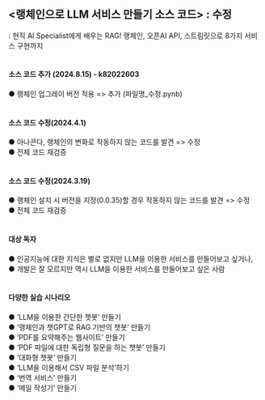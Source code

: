 ## <랭체인으로 LLM 서비스 만들기 소스 코드> : 수정
: 현직 AI Specialist에게 배우는 RAG! 랭체인, 오픈AI API, 스트림릿으로 8가지 서비스 구현까지
</br>
</br>

#### 소스 코드 추가 (2024.8.15) - k82022603
● 랭체인 업그레이 버전 적용 => 추가 (파일명_수정.pynb)</br>
</br>

#### 소스 코드 수정(2024.4.1)
● 아나콘다, 랭체인의 변화로 작동하지 않는 코드를 발견 => 수정</br>
● 전체 코드 재검증</br>
</br>

#### 소스 코드 수정(2024.3.19)
● 랭체인 설치 시 버전을 지정(0.0.35)할 경우 작동하지 않는 코드를 발견 => 수정</br>
● 전체 코드 재검증</br>
</br>

#### 대상 독자
● 인공지능에 대한 지식은 별로 없지만 LLM을 이용한 서비스를 만들어보고 싶거나,</br>
● 개발은 잘 모르지만 역시 LLM을 이용한 서비스를 만들어보고 싶은 사람</br>
</br>

#### 다양한 실습 시나리오
● ‘LLM을 이용한 간단한 챗봇’ 만들기</br>
● ‘랭체인과 챗GPT로 RAG 기반의 챗봇’ 만들기</br>
● ‘PDF를 요약해주는 웹사이트’ 만들기</br>
● ‘PDF 파일에 대한 독립형 질문을 하는 챗봇’ 만들기</br>
● ‘대화형 챗봇’ 만들기</br>
● ‘LLM을 이용해서 CSV 파일 분석’하기</br>
● ‘번역 서비스’ 만들기</br>
● ‘메일 작성기’ 만들기</br>

